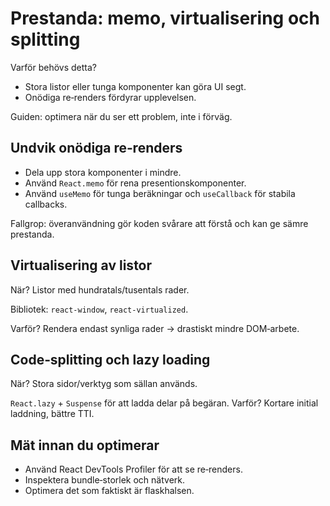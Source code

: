 # Prestanda: memo, virtualisering och splitting

Varför behövs detta?
- Stora listor eller tunga komponenter kan göra UI segt.
- Onödiga re‑renders fördyrar upplevelsen.

Guiden: optimera när du ser ett problem, inte i förväg.

## Undvik onödiga re‑renders

- Dela upp stora komponenter i mindre.
- Använd `React.memo` för rena presentionskomponenter.
- Använd `useMemo` för tunga beräkningar och `useCallback` för stabila callbacks.

Fallgrop: överanvändning gör koden svårare att förstå och kan ge sämre prestanda.

## Virtualisering av listor

När? Listor med hundratals/tusentals rader.

Bibliotek: `react-window`, `react-virtualized`.

Varför? Rendera endast synliga rader → drastiskt mindre DOM‑arbete.

## Code‑splitting och lazy loading

När? Stora sidor/verktyg som sällan används.

`React.lazy` + `Suspense` för att ladda delar på begäran. Varför? Kortare initial laddning, bättre TTI.

## Mät innan du optimerar

- Använd React DevTools Profiler för att se re‑renders.
- Inspektera bundle‑storlek och nätverk.
- Optimera det som faktiskt är flaskhalsen.
